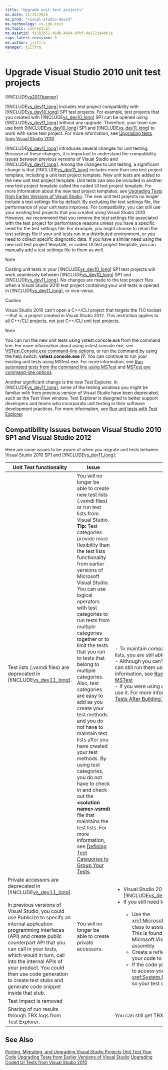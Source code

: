 ```yaml
---
title: "Upgrade unit test projects"
ms.date: 11/15/2016
ms.prod: "visual-studio-dev14"
ms.technology: vs-ide-test
ms.topic: conceptual
ms.assetid: f1502b51-d6db-4894-9fbf-4a5723e4bb1a
caps.latest.revision: 8
ms.author: jillfra
manager: jillfra
---
```

# Upgrade Visual Studio 2010 unit test projects
[!INCLUDE[vs2017banner](../includes/vs2017banner.md)]

[!INCLUDE[vs_dev11_long](../includes/vs-dev11-long-md.md)] includes test project compatibility with [!INCLUDE[vs_dev10_long](../includes/vs-dev10-long-md.md)] SP1 test projects. For example, test projects that you created with [!INCLUDE[vs_dev10_long](../includes/vs-dev10-long-md.md)] SP1 can be opened using [!INCLUDE[vs_dev11_long](../includes/vs-dev11-long-md.md)] without any upgrade. Therefore, your team can use both [!INCLUDE[vs_dev10_long](../includes/vs-dev10-long-md.md)] SP1 and [!INCLUDE[vs_dev11_long](../includes/vs-dev11-long-md.md)] to work with same test project. For more information, see [Upgrading tests from Visual Studio 2010](https://msdn.microsoft.com/e9c8b7f6-bd72-448e-8edb-d090dcc5cf52).

 [!INCLUDE[vs_dev11_long](../includes/vs-dev11-long-md.md)] introduces several changes for unit testing. Because of these changes, it is important to understand the compatibility issues between previous versions of Visual Studio and [!INCLUDE[vs_dev11_long](../includes/vs-dev11-long-md.md)]. Among the changes to unit testing, a significant change is that [!INCLUDE[vs_dev11_long](../includes/vs-dev11-long-md.md)] includes more than one test project template, including a unit test project template. New unit tests are added to the new unit test project template. Unit tests can also be included in another new test project template called the coded UI test project template. For more information about the new test project templates, see [Upgrading Tests from Earlier Versions of Visual Studio](https://msdn.microsoft.com/e9c8b7f6-bd72-448e-8edb-d090dcc5cf52). The new unit test projects no longer include a test settings file by default. By excluding the test settings file, the performance of your unit tests improves. For compatibility, you can still use your existing test projects that you created using Visual Studio 2010. However, we recommend that you remove the test settings file associated with the test project for performance reasons unless you have a specific need for the test settings file. For example, you might choose to retain the test settings file if your unit tests run in a distributed environment, or you need to collect specific diagnostic data. If you have a similar need using the new unit test project template, or coded UI test project template, you can manually add a test settings file to them as well.

> [!NOTE]
> Existing unit tests in your [!INCLUDE[vs_dev10_long](../includes/vs-dev10-long-md.md)] SP1 test projects will work seamlessly between [!INCLUDE[vs_dev10_long](../includes/vs-dev10-long-md.md)] SP1 and [!INCLUDE[vs_dev11_long](../includes/vs-dev11-long-md.md)]. No changes are made to the test project files when a Visual Studio 2010 test project containing your unit tests is opened in [!INCLUDE[vs_dev11_long](../includes/vs-dev11-long-md.md)], or vice-versa.

> [!CAUTION]
> Visual Studio 2010 can't open a C++/CLI project that targets the 11.0 toolset—that is, a project created in Visual Studio 2012. This restriction applies to all C++/CLI projects, not just C++/CLI unit test projects.

> [!NOTE]
> You can run the new unit tests using vstest.console.exe from the command line. For more information about using vstest.console.exe, see [VSTest.Console.exe command-line options](https://msdn.microsoft.com/library/52e1689d-b1a8-4589-bd98-99a55acd0a11), or run the command by using the help switch: **vstest.console.exe /?**. You can continue to run your existing unit tests using MStest.exe. For more information, see [Run automated tests from the command line using MSTest](https://msdn.microsoft.com/library/39b61ad0-0055-44b5-963f-25d8a6b51581) and [MSTest.exe command-line options](https://msdn.microsoft.com/library/8813ba7f-e790-4e92-9f91-7080508a1c36).

 Another significant change is the new Test Explorer. In [!INCLUDE[vs_dev11_long](../includes/vs-dev11-long-md.md)], some of the testing windows you might be familiar with from previous version of Visual Studio have been deprecated, such as the Test View window. Test Explorer is designed to better support developers and teams who incorporate unit testing in their software development practices. For more information, see [Run unit tests with Test Explorer](../test/run-unit-tests-with-test-explorer.md).

## Compatibility issues between Visual Studio 2010 SP1 and Visual Studio 2012
 Here are some issues to be aware of when you migrate unit tests between Visual Studio 2010 SP1 and [!INCLUDE[vs_dev11_long](../includes/vs-dev11-long-md.md)]:

|Unit Test functionality|Issue|Solution|
|-----------------------------|-----------|--------------|
|Test lists (.vsmdi files) are deprecated in [!INCLUDE[vs_dev11_long](../includes/vs-dev11-long-md.md)].|You will no longer be able to create new test lists (.vsmdi files) or run test lists from Visual Studio. **Tip:**  Test categories provide more flexibility than the test lists functionality from earlier versions of Microsoft Visual Studio. You can use logical operators with test categories to run tests from multiple categories together or to limit the tests that you run to tests that belong to multiple categories. Also, test categories are easy to add as you create your test methods and you do not have to maintain test lists after you have created your test methods. By using test categories, you do not have to check in and check out the **\<solution name>.vsmdi** file that maintains the test lists. For more information, see [Defining Test Categories to Group Your Tests](https://msdn.microsoft.com/library/2c26a648-f068-4d60-99b6-b9747b7bdbc9).|-   To maintain compatibility with your existing test projects that use test lists, you are still able to edit the .vsmdi files using Visual Studio.<br />-   Although you can’t run migrated test lists from with Visual Studio, you can still run them using mstest.exe from the command line. For more information, see [Run automated tests from the command line using MSTest](https://msdn.microsoft.com/library/39b61ad0-0055-44b5-963f-25d8a6b51581)<br />-   If you were using a test list in your build definition, you can continue to use it. For more information, see [How to: Configure and Run Scheduled Tests After Building Your Application](https://msdn.microsoft.com/32acfeb1-b1aa-4afb-8cfe-cc209e6183fd) and [Run tests in your build process](https://msdn.microsoft.com/library/d05743a1-c5cf-447e-bed9-bed3cb595e38).|
|Private accessors are deprecated in [!INCLUDE[vs_dev11_long](../includes/vs-dev11-long-md.md)].<br /><br /> In previous versions of Visual Studio, you could use Publicize to specify an internal application programming interfaces (API) and create public counterpart API that you can call in your tests, which would in turn, call into the internal APIs of your product. You could then use code generation to create test stubs and generate code snippet inside that stub.|You will no longer be able to create private accessors.|<ul><li>Visual Studio 2010 test projects will compile and work in [!INCLUDE[vs_dev11_long](../includes/vs-dev11-long-md.md)]. The build will include output warnings.</li><li>If you still need to test internal APIs, you have these options:<br /><br /> <ul><li>Use the <xref:Microsoft.VisualStudio.TestTools.UnitTesting.PrivateObject> class to assist in accessing internal and private APIs in your code. This is found in the Microsoft.VisualStudio.QualityTools.UnitTestFramework.dll assembly.</li><li>Create a reflection framework that would be able to reflect off your code to access internal or private APIs.</li><li>If the code you are trying to access is internal, you might be able to access your APIs using <xref:System.Runtime.CompilerServices.InternalsVisibleToAttribute> so your test code can have access to the internal APIs.</li></ul></li></ul>|
|Test Impact is removed|||
|Sharing of run results through TRX logs from Test Explorer.||You can still get TRX logs from both the command line and Team Build.|

## See Also
 [Porting, Migrating, and Upgrading Visual Studio Projects](../porting/porting-migrating-and-upgrading-visual-studio-projects.md)
 [Unit Test Your Code](../test/unit-test-your-code.md)
 [Upgrading Tests from Earlier Versions of Visual Studio](https://msdn.microsoft.com/e9c8b7f6-bd72-448e-8edb-d090dcc5cf52)
 [Upgrading Coded UI Tests from Visual Studio 2010](../test/upgrading-coded-ui-tests-from-visual-studio-2010.md)